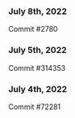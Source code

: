 ### July 8th, 2022

Commit #2780

### July 5th, 2022

Commit #314353


### July 4th, 2022

Commit #72281
